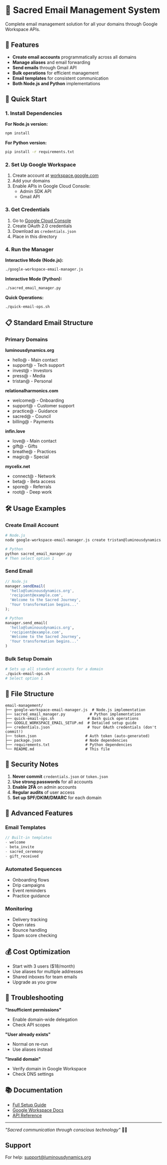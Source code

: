 # 📧 Sacred Email Management System

Complete email management solution for all your domains through Google Workspace APIs.

## 🌟 Features

- **Create email accounts** programmatically across all domains
- **Manage aliases** and email forwarding
- **Send emails** through Gmail API
- **Bulk operations** for efficient management
- **Email templates** for consistent communication
- **Both Node.js and Python** implementations

## 🚀 Quick Start

### 1. Install Dependencies

**For Node.js version:**
```bash
npm install
```

**For Python version:**
```bash
pip install -r requirements.txt
```

### 2. Set Up Google Workspace

1. Create account at [workspace.google.com](https://workspace.google.com)
2. Add your domains
3. Enable APIs in Google Cloud Console:
   - Admin SDK API
   - Gmail API

### 3. Get Credentials

1. Go to [Google Cloud Console](https://console.cloud.google.com)
2. Create OAuth 2.0 credentials
3. Download as `credentials.json`
4. Place in this directory

### 4. Run the Manager

**Interactive Mode (Node.js):**
```bash
./google-workspace-email-manager.js
```

**Interactive Mode (Python):**
```bash
./sacred_email_manager.py
```

**Quick Operations:**
```bash
./quick-email-ops.sh
```

## 📋 Standard Email Structure

### Primary Domains

**luminousdynamics.org**
- hello@ - Main contact
- support@ - Tech support  
- invest@ - Investors
- press@ - Media
- tristan@ - Personal

**relationalharmonics.com**
- welcome@ - Onboarding
- support@ - Customer support
- practice@ - Guidance
- sacred@ - Council
- billing@ - Payments

**infin.love**
- love@ - Main contact
- gift@ - Gifts
- breathe@ - Practices
- magic@ - Special

**mycelix.net**
- connect@ - Network
- beta@ - Beta access
- spore@ - Referrals
- root@ - Deep work

## 🛠️ Usage Examples

### Create Email Account
```bash
# Node.js
node google-workspace-email-manager.js create tristan@luminousdynamics.org "Tristan" "Stoltz"

# Python
python sacred_email_manager.py
# Then select option 1
```

### Send Email
```javascript
// Node.js
manager.sendEmail(
  'hello@luminousdynamics.org',
  'recipient@example.com',
  'Welcome to the Sacred Journey',
  'Your transformation begins...'
);
```

```python
# Python
manager.send_email(
  'hello@luminousdynamics.org',
  'recipient@example.com',
  'Welcome to the Sacred Journey',
  'Your transformation begins...'
)
```

### Bulk Setup Domain
```bash
# Sets up all standard accounts for a domain
./quick-email-ops.sh
# Select option 1
```

## 📁 File Structure

```
email-management/
├── google-workspace-email-manager.js  # Node.js implementation
├── sacred_email_manager.py           # Python implementation
├── quick-email-ops.sh               # Bash quick operations
├── GOOGLE_WORKSPACE_EMAIL_SETUP.md  # Detailed setup guide
├── credentials.json                 # Your OAuth credentials (don't commit!)
├── token.json                      # Auth token (auto-generated)
├── package.json                    # Node dependencies
├── requirements.txt                # Python dependencies
└── README.md                       # This file
```

## 🔐 Security Notes

1. **Never commit** `credentials.json` or `token.json`
2. **Use strong passwords** for all accounts
3. **Enable 2FA** on admin accounts
4. **Regular audits** of user access
5. **Set up SPF/DKIM/DMARC** for each domain

## 🌊 Advanced Features

### Email Templates
```javascript
// Built-in templates
- welcome
- beta_invite
- sacred_ceremony
- gift_received
```

### Automated Sequences
- Onboarding flows
- Drip campaigns
- Event reminders
- Practice guidance

### Monitoring
- Delivery tracking
- Open rates
- Bounce handling
- Spam score checking

## 💰 Cost Optimization

- Start with 3 users ($18/month)
- Use aliases for multiple addresses
- Shared inboxes for team emails
- Upgrade as you grow

## 🚨 Troubleshooting

**"Insufficient permissions"**
- Enable domain-wide delegation
- Check API scopes

**"User already exists"**
- Normal on re-run
- Use aliases instead

**"Invalid domain"**
- Verify domain in Google Workspace
- Check DNS settings

## 📚 Documentation

- [Full Setup Guide](GOOGLE_WORKSPACE_EMAIL_SETUP.md)
- [Google Workspace Docs](https://developers.google.com/workspace)
- [API Reference](https://developers.google.com/admin-sdk)

---

*"Sacred communication through conscious technology"* 📧✨

## Support

For help: support@luminousdynamics.org